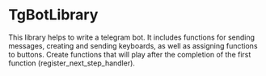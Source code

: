 # TgBotLibrary
This library helps to write a telegram bot. It includes functions for sending messages, creating and sending keyboards, as well as assigning functions to buttons. Create functions that will play after the completion of the first function (register_next_step_handler).
